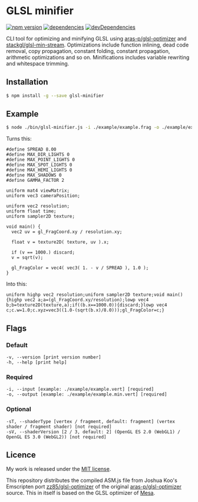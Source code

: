 # GLSL minifier

[![npm version](https://badge.fury.io/js/glsl-minifier.svg)](https://www.npmjs.com/package/glsl-minifier)
[![dependencies](https://david-dm.org/timvanscherpenzeel/glsl-minifier.svg)](https://david-dm.org/timvanscherpenzeel/glsl-minifier)
[![devDependencies](https://david-dm.org/timvanscherpenzeel/glsl-minifier/dev-status.svg)](https://david-dm.org/timvanscherpenzeel/glsl-minifier#info=devDependencies)

CLI tool for optimizing and minifying GLSL using [aras-p/glsl-optimizer](https://github.com/aras-p/glsl-optimizer) and [stackgl/glsl-min-stream](https://github.com/stackgl/glsl-min-stream). Optimizations include function inlining, dead code removal, copy propagation, constant folding, constant propagation, arithmetic optimizations and so on. Minifications includes variable rewriting and whitespace trimming.

## Installation

```sh
$ npm install -g --save glsl-minifier
```

## Example

```sh
$ node ./bin/glsl-minifier.js -i ./example/example.frag -o ./example/example.min.frag
```

Turns this:

```
#define SPREAD 8.00
#define MAX_DIR_LIGHTS 0
#define MAX_POINT_LIGHTS 0
#define MAX_SPOT_LIGHTS 0
#define MAX_HEMI_LIGHTS 0
#define MAX_SHADOWS 0
#define GAMMA_FACTOR 2

uniform mat4 viewMatrix;
uniform vec3 cameraPosition;

uniform vec2 resolution;
uniform float time;
uniform sampler2D texture;

void main() {
  vec2 uv = gl_FragCoord.xy / resolution.xy;

  float v = texture2D( texture, uv ).x;

  if (v == 1000.) discard;
  v = sqrt(v);

  gl_FragColor = vec4( vec3( 1. - v / SPREAD ), 1.0 );
}
```

Into this:

```
uniform highp vec2 resolution;uniform sampler2D texture;void main(){highp vec2 a;a=(gl_FragCoord.xy/resolution);lowp vec4 b;b=texture2D(texture,a);if((b.x==1000.0)){discard;}lowp vec4 c;c.w=1.0;c.xyz=vec3((1.0-(sqrt(b.x)/8.0)));gl_FragColor=c;}
```

## Flags

### Default

    -v, --version [print version number]
    -h, --help [print help]

### Required

    -i, --input [example: ./example/example.vert] [required]
    -o, --output [example: ./example/example.min.vert] [required]

### Optional

    -sT, --shaderType [vertex / fragment, default: fragment] (vertex shader / fragment shader) [not required]
    -sV, --shaderVersion [2 / 3, default: 2] (OpenGL ES 2.0 (WebGL1) / OpenGL ES 3.0 (WebGL2)) [not required]

## Licence

My work is released under the [MIT license](https://raw.githubusercontent.com/TimvanScherpenzeel/glsl-minifier/master/LICENSE).

This repository distributes the compiled ASM.js file from Joshua Koo's Emscripten port [zz85/glsl-optimizer](https://github.com/zz85/glsl-optimizer) of the original [aras-p/glsl-optimizer](https://github.com/aras-p/glsl-optimizer) source. This in itself is based on the GLSL optimizer of [Mesa](https://cgit.freedesktop.org/mesa/mesa/log/).
